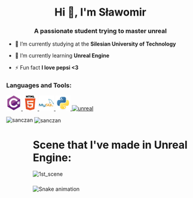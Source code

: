 <h1 align="center">Hi 👋, I'm Sławomir</h1>
<h3 align="center">A passionate student trying to master unreal</h3>

- 🔭 I’m currently studying at the **Silesian University of Technology**

- 🌱 I’m currently learning **Unreal Engine**

- ⚡ Fun fact **I love pepsi <3**

<h3 align="left">Languages and Tools:</h3>
<p align="left"> <a href="https://www.w3schools.com/cs/" target="_blank" rel="noreferrer"> <img src="https://raw.githubusercontent.com/devicons/devicon/master/icons/csharp/csharp-original.svg" alt="csharp" width="40" height="40"/> </a> <a href="https://www.w3.org/html/" target="_blank" rel="noreferrer"> <img src="https://raw.githubusercontent.com/devicons/devicon/master/icons/html5/html5-original-wordmark.svg" alt="html5" width="40" height="40"/> </a> <a href="https://www.mysql.com/" target="_blank" rel="noreferrer"> <img src="https://raw.githubusercontent.com/devicons/devicon/master/icons/mysql/mysql-original-wordmark.svg" alt="mysql" width="40" height="40"/> </a> <a href="https://www.python.org" target="_blank" rel="noreferrer"> <img src="https://raw.githubusercontent.com/devicons/devicon/master/icons/python/python-original.svg" alt="python" width="40" height="40"/> </a> <a href="https://unrealengine.com/" target="_blank" rel="noreferrer"> <img src="https://raw.githubusercontent.com/kenangundogan/fontisto/036b7eca71aab1bef8e6a0518f7329f13ed62f6b/icons/svg/brand/unreal-engine.svg" alt="unreal" width="40" height="40"/> </a> </p>

<p><img align="left" src="https://github-readme-stats.vercel.app/api/top-langs?username=sanczan&show_icons=true&locale=en&layout=compact&theme=dracula" alt="sanczan" height="230" /></p>

<p>&nbsp;<img align="center" src="https://github-readme-stats.vercel.app/api?username=sanczan&show_icons=true&locale=en&theme=dracula" alt="sanczan" height="230" /></p>





###
<h1>Scene that I've made in Unreal Engine:</h1>

![1st_scene](https://github.com/sanczan/sanczan/assets/97993763/c61b4be6-91cc-46b1-9bf9-bafaf95d9a83)

###


<img src="https://raw.githubusercontent.com/sanczan/sanczan/output/snake.svg" alt="Snake animation" />

###
